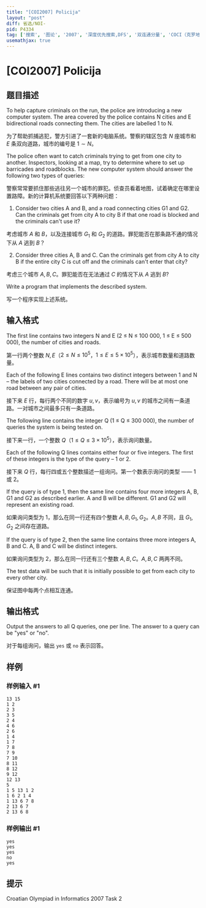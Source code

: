 ```yaml
---
title: "[COI2007] Policija"
layout: "post"
diff: 省选/NOI-
pid: P4334
tag: ['搜索', '图论', '2007', '深度优先搜索,DFS', '双连通分量', 'COCI（克罗地亚）']
usemathjax: true
---
```


# [COI2007] Policija
## 题目描述

To help capture criminals on the run, the police are introducing a new computer system. The area covered by the police contains N cities and E bidirectional roads connecting them. The cities are labelled 1 to N.

为了帮助抓捕逃犯，警方引进了一套新的电脑系统。警察的辖区包含 $N$ 座城市和 $E$ 条双向道路，城市的编号是 $1\sim N$。

The police often want to catch criminals trying to get from one city to another. Inspectors, looking at a map, try to determine where to set up barricades and roadblocks. The new computer system should answer the following two types of queries:

警察常常要抓住那些逃往另一个城市的罪犯。侦查员看着地图，试着确定在哪里设置路障。新的计算机系统要回答以下两种问题：

1. Consider two cities A and B, and a road connecting cities G1 and G2. Can the criminals get
from city A to city B if that one road is blocked and the criminals can't use it?

考虑城市 $A$ 和 $B$，以及连接城市 $G_1$ 和 $G_2$ 的道路。罪犯能否在那条路不通的情况下从 $A$ 逃到 $B$？

2. Consider three cities A, B and C. Can the criminals get from city A to city B if the entire city C is cut off and the criminals can't enter that city?

考虑三个城市 $A, B, C$。罪犯能否在无法通过 $C$ 的情况下从 $A$ 逃到 $B$?

Write a program that implements the described system.

写一个程序实现上述系统。
## 输入格式

The first line contains two integers N and E (2 ≤ N ≤ 100 000, 1 ≤ E ≤ 500 000), the number of cities and roads.

第一行两个整数 $N, E$（$2\leq N\leq 10 ^ 5$，$1\leq E\leq 5\times 10 ^ 5$），表示城市数量和道路数量。

Each of the following E lines contains two distinct integers between 1 and N – the labels of two cities connected by a road. There will be at most one road between any pair of cities.

接下来 $E$ 行，每行两个不同的数字 $u, v$，表示编号为 $u, v$ 的城市之间有一条道路。一对城市之间最多只有一条道路。

The following line contains the integer Q (1 ≤ Q ≤ 300 000), the number of queries the system is being tested on.

接下来一行，一个整数 $Q$（$1\leq Q\leq 3\times 10 ^ 5$），表示询问数量。

Each of the following Q lines contains either four or five integers. The first of these integers is the type of the query – 1 or 2.

接下来 $Q$ 行，每行四或五个整数描述一组询问。第一个数表示询问的类型 —— $1$ 或 $2$。

If the query is of type 1, then the same line contains four more integers A, B, G1 and G2 as described earlier. A and B will be different. G1 and G2 will represent an existing road.

如果询问类型为 $1$，那么在同一行还有四个整数 $A, B, G_1, G_2$。$A, B$ 不同，且 $G_1, G_2$ 之间存在道路。

If the query is of type 2, then the same line contains three more integers A, B and C. A, B and C will be distinct integers.

如果询问类型为 $2$，那么在同一行还有三个整数 $A, B, C$。$A, B, C$ 两两不同。

The test data will be such that it is initially possible to get from each city to every other city.

保证图中每两个点相互连通。
## 输出格式

Output the answers to all Q queries, one per line. The answer to a query can be "yes" or "no".

对于每组询问，输出 `yes` 或 `no` 表示回答。
## 样例

### 样例输入 #1
```
13 15
1 2
2 3
3 5
2 4
4 6
2 6
1 4
1 7
7 8
7 9
7 10
8 11
8 12
9 12
12 13
5
1 5 13 1 2
1 6 2 1 4
1 13 6 7 8
2 13 6 7
2 13 6 8
```
### 样例输出 #1
```
yes
yes
yes
no
yes
```
## 提示

Croatian Olympiad in Informatics 2007 Task 2
